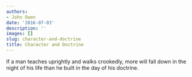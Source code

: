 ```yaml
---
authors:
- John Owen
date: '2016-07-03'
description: ''
images: []
slug: character-and-doctrine
title: Character and Doctrine
---
```


If a man teaches uprightly and walks crookedly, more will fall down in the night of his life than he built in the day of his doctrine.